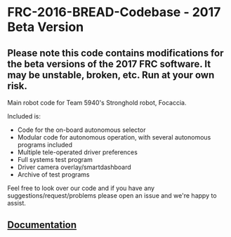 # FRC-2016-BREAD-Codebase - 2017 Beta Version

## Please note this code contains modifications for the beta versions of the 2017 FRC software. It may be unstable, broken, etc. Run at your own risk.

Main robot code for Team 5940's Stronghold robot, Focaccia. 

Included is:
 - Code for the on-board autonomous selector
 - Modular code for autonomous operation, with several autonomous programs included
 - Multiple tele-operated driver preferences
 - Full systems test program
 - Driver camera overlay/smartdashboard
 - Archive of test programs

Feel free to look over our code and if you have any suggestions/request/problems please open an issue and we're happy to assist.

## [Documentation](http://bread5940.github.io/FRC-2016-BREAD-Codebase)

